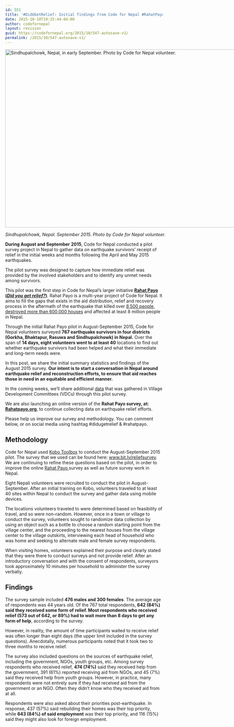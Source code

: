 ```yaml
---
id: 551
title: '#DidUGetRelief: Initial findings from Code for Nepal #RahatPayo pilot project on earthquake relief'
date: 2015-10-18T19:25:44-04:00
author: codefornepal
layout: revision
guid: https://codefornepal.org/2015/10/547-autosave-v1/
permalink: /2015/10/547-autosave-v1/
---
```

<div id="attachment_548" style="width: 861px" class="wp-caption alignnone">
  <a href="https://codefornepal.org/wp-content/uploads/2015/10/sindhupalchowk_2.jpg"><img aria-describedby="caption-attachment-548" class="size-full wp-image-548" src="https://codefornepal.org/wp-content/uploads/2015/10/sindhupalchowk_2.jpg" alt="Sindhupalchowk, Nepal, in early September. Photo by Code for Nepal volunteer. " width="851" height="568" srcset="https://codefornepal.org/wp-content/uploads/2015/10/sindhupalchowk_2.jpg 851w, https://codefornepal.org/wp-content/uploads/2015/10/sindhupalchowk_2-300x200.jpg 300w" sizes="(max-width: 851px) 100vw, 851px" /></a>
  
  <p id="caption-attachment-548" class="wp-caption-text">
    <em>Sindhupalchowk, Nepal. September 2015. Photo by Code for Nepal volunteer.</em>
  </p>
</div>

<span style="font-weight: 400;"><strong>During August and September</strong> <strong>2015</strong>, Code for Nepal conducted a pilot survey project in Nepal to gather data on earthquake survivors’ receipt of relief in the initial weeks and months following the April and May 2015 earthquakes. </span>

<span style="font-weight: 400;">The pilot survey was designed to capture how immediate relief was provided by the involved stakeholders and to identify any unmet needs among survivors. </span>

<span style="font-weight: 400;">This pilot was the first step in Code for Nepal’s larger initiative <a href="http://www.rahatpayo.org" target="_blank"><strong>Rahat Payo (</strong></a></span><a href="http://www.rahatpayo.org" target="_blank"><strong><i>Did you get relief?</i></strong></a><span style="font-weight: 400;"><a href="http://www.rahatpayo.org" target="_blank"><strong>)</strong></a>. Rahat Payo is a multi-year project of Code for Nepal. It aims to fill the gaps that exists in the aid distribution, relief and recovery process in the aftermath of the earthquake that killed over <a href="https://codefornepal.org/2015/04/map-of-reported-nepalearthquake-deaths/" target="_blank">8,500 people, destroyed more than 600,000 houses</a> and affected at least 8 million people in Nepal. </span><!--more-->

<span style="font-weight: 400;">Through the initial Rahat Payo pilot in August-September 2015, Code for Nepal volunteers surveyed </span>**767 earthquake survivors in four districts (Gorkha, Bhaktapur, Rasuwa and Sindhupalchowk) in Nepal.** <span style="font-weight: 400;">Over the span of </span>**14 days, eight volunteers went to at least 40** <span style="font-weight: 400;">locations to find out whether earthquake survivors had been helped and what their immediate and long-term needs were.</span>

<span style="font-weight: 400;">In this post, we share the initial summary statistics and findings of the August 2015 survey. </span><span style="font-weight: 400;"><strong>Our intent is to start a conversation in Nepal around earthquake relief and reconstruction efforts, to ensure that aid reaches those in need in an equitable and efficient manner. </strong></span>

<span style="font-weight: 400;">In the coming weeks, we’ll share additional <a href="https://docs.google.com/spreadsheets/d/1NXBlzD_c7ShhIQZrrt0w0JPkEN50ro-ptKETjg9Pqfs/edit#gid=1445788439" target="_blank">data</a> that was gathered in Village Development Committees (VDCs) through this pilot survey. </span>

<span style="font-weight: 400;">We are also launching an online version of the <strong>Rahat Payo survey, at: </strong></span>**[Rahatpayo.org](http://rahatpayo.org)**<span style="font-weight: 400;">, to continue collecting data on earthquake relief efforts. </span>

Please help us improve our survey and methodology. You can comment below, or on social media using hashtag #didugetrelief & #rahatpayo.

## **Methodology**

<span style="font-weight: 400;">Code for Nepal used </span>[<span style="font-weight: 400;">Kobo Toolbox</span>](http://www.kobotoolbox.org/) <span style="font-weight: 400;">to conduct the August-September 2015 pilot. The survey that we used can be found here: </span>[<span style="font-weight: 400;">www.bit.ly/reliefsurvey</span>](http://www.bit.ly/reliefsurvey)<span style="font-weight: 400;">. We are continuing to refine these questions based on the pilot, in order to improve the online <a href="http://www.rahatpayo.org" target="_blank">Rahat Payo </a>survey as well as future survey work in Nepal.</span>

Eight Nepali volunteers were recruited to conduct the pilot in August-September. After an initial training on Kobo, volunteers traveled to at least 40 sites within Nepal to conduct the survey and gather data using mobile devices.

The locations volunteers traveled to were determined based on feasibility of travel, and so were non-random. However, once in a town or village to conduct the survey, volunteers sought to randomize data collection by using an object such as a bottle to choose a random starting point from the village center, and the proceeding to the nearest houses from the village center to the village outskirts, interviewing each head of household who was home and seeking to alternate male and female survey respondents.

<span style="font-weight: 400;">When visiting homes, volunteers explained their purpose and clearly stated that they were there to conduct surveys and not provide relief. After an introductory conversation and with the consent of respondents, surveyors took approximately 10 minutes per household to administer the survey verbally.</span>

## **Findings**

<span style="font-weight: 400;">The survey sample included </span>**476 males and 300 females**<span style="font-weight: 400;">. The average age of respondents was 44 years old. Of the 767 total respondents,</span> **642 (84%) said they received some form of** **relief. Most** **respondents who received relief (573 out of 642, or 89%) had to wait more than 8 days to get any form of help**<span style="font-weight: 400;">, according to the survey.</span>

<span style="font-weight: 400;">However, in reality, the amount of time participants waited to receive relief was often longer than eight days (the upper limit included in the survey questions). Anecdotally, numerous participants noted that it took two to three months to receive relief.</span>

<span style="font-weight: 400;">The survey also included questions on the sources of earthquake relief, including the government, NGOs, youth groups, etc. Among survey respondents who received relief, <strong>474 (74%)</strong> said they received help from the government, 391 (61%) reported receiving aid from NGOs, and 45 (7%) said they received help from youth groups. However, in practice, many respondents were not entirely sure if they had received aid from the government or an NGO. Often they didn’t know who they received aid from at all. </span><span style="font-weight: 400;"><br /> </span>

<span style="font-weight: 400;">Respondents were also asked about their priorities post-earthquake. In response, 437 (57%) said rebuilding their homes was their top priority, while <strong>643 (84%) of said employment</strong> was their top priority, and 116 (15%) said they might also look for foreign employment.</span>